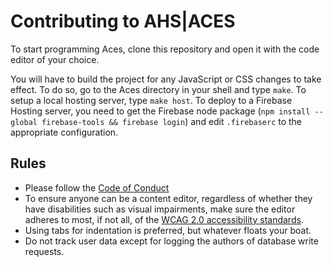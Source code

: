 # Contributing to AHS|ACES

To start programming Aces, clone this repository and open it with the code editor of your choice.

You will have to build the project for any JavaScript or CSS changes to take effect. To do so, go to the Aces directory in your shell and type `make`. To setup a local hosting server, type `make host`. To deploy to a Firebase Hosting server, you need to get the Firebase node package (`npm install --global firebase-tools && firebase login`) and edit `.firebaserc` to the appropriate configuration.

## Rules

- Please follow the [Code of Conduct](CODE_OF_CONDUCT.md)
- To ensure anyone can be a content editor, regardless of whether they have disabilities such as visual impairments, make sure the editor adheres to most, if not all, of the [WCAG 2.0 accessibility standards](https://www.w3.org/TR/2006/WD-WCAG20-20060427/appendixB.html).
- Using tabs for indentation is preferred, but whatever floats your boat.
- Do not track user data except for logging the authors of database write requests.
